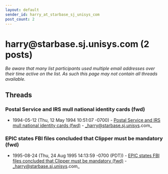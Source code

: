 ```yaml
---
layout: default
sender_id: harry_at_starbase_sj_unisys_com
post_count: 2
---
```


# harry<span>@</span>starbase.sj.unisys.com (2 posts)

_Be aware that many list participants used multiple email addresses over their time active on the list. As such this page may not contain all threads available._

## Threads

### Postal Service and IRS mull national identity cards (fwd)
+ 1994-05-12 (Thu, 12 May 1994 10:51:07 -0700) - [Postal Service and IRS mull national identity cards (fwd)](/archive/1994/05/4cbdca867b2abc7ae4800f3eecf26a9a2b451d50ae832bc4521aa8156681d5c0) - _harry@starbase.sj.unisys.com_

### EPIC states FBI files concluded that Clipper must be mandatory (fwd)
+ 1995-08-24 (Thu, 24 Aug 1995 14:13:59 -0700 (PDT)) - [EPIC states FBI files concluded that Clipper must be mandatory (fwd)](/archive/1995/08/1cbf40370241beea624bb8c8bc3bccee8db1f4a93ac4235e6428fa8dd6f9b469) - _harry@starbase.sj.unisys.com_

